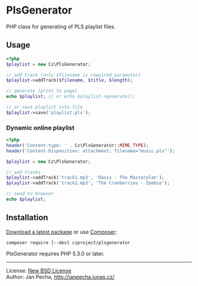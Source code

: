 # PlsGenerator

PHP class for generating of PLS playlist files.

## Usage

``` php
<?php
$playlist = new Cz\PlsGenerator;

// add track (only $filename is required paramater)
$playlist->addTrack($filename, $title, $length);

// generate (print to page)
echo $playlist; // or echo $playlist->generate();

// or save playlist into file
$playlist->save('playlist.pls');
```


### Dynamic online playlist

``` php
<?php
header('Content-type: ' . Cz\PlsGenerator::MIME_TYPE);
header('Content-Disposition: attachment; filename="music.pls"');

$playlist = new Cz\PlsGenerator;

// add tracks
$playlist->addTrack('track1.mp3', 'Oasis - The Masterplan');
$playlist->addTrack('track2.mp3', 'The Cranberries - Zombie');

// send to browser
echo $playlist;
```


## Installation

[Download a latest package](https://github.com/czproject/plsgenerator/releases) or use [Composer](http://getcomposer.org/):

```
composer require [--dev] czproject/plsgenerator
```

PlsGenerator requires PHP 5.3.0 or later.

-------------------------------------------------

License: [New BSD License](license.md)
<br>Author: Jan Pecha, http://janpecha.iunas.cz/

